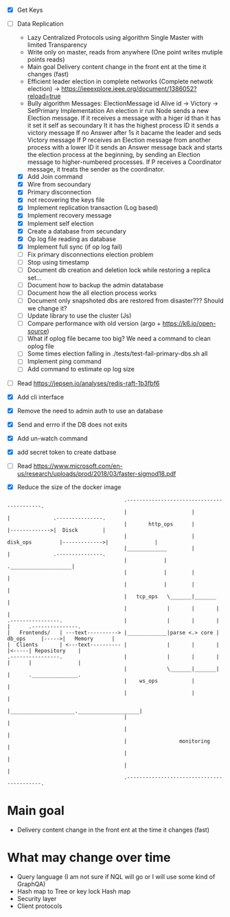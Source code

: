 - [x] Get Keys
- [ ] Data Replication
     - Lazy Centralized Protocols using algorithm Single Master with limited Transparency 
     - Write only on master, reads from anywhere (One point writes mutiple points reads)
     * Main goal Delivery content change in the front ent at the time it changes (fast)
     - Efficient leader election in complete networks (Complete netwotk election) -> https://ieeexplore.ieee.org/document/1386052?reload=true
     * Bully algorithm
        Messages:
            ElectionMessage id
            Alive id ->
            Victory ->  SetPrimary
        Implementation
            An election ir run
                Node sends a new Election message.
                If it receives a message with a higer id than it has it set it self as secoundary
                It it has the highest process ID it sends a victory message
                If no Answer after 1s it bacame the leader and seds Victory message
                If P receives an Election message from another process with a lower ID it sends an Answer message back and starts the election process at the beginning, by sending an Election message to higher-numbered processes.
                If P receives a Coordinator message, it treats the sender as the coordinator.
     - [x] Add Join command
     - [x] Wire from secoundary
     - [x] Primary disconnection
     - [x] not recovering the keys file
     - [x] Implement replication transaction (Log based)
     - [x] Implement recovery message 
     - [x] Implement self election 
     - [x] Create a database from secundary
     - [x] Op log file reading as database
     - [x] Implement full sync (if op log fail)
     - [ ] Fix primary disconnections election problem
     - [ ] Stop using timestamp
     - [ ] Document db creation and deletion lock while restoring a replica set...
     - [ ] Document how to backup the admin datatabase
     - [ ] Document how the all election process works
     - [ ] Document only snapshoted dbs are restored from disaster??? Should we change it?
     - [ ] Update library to use the cluster (Js)
     - [ ] Compare performance with old version (argo + https://k6.io/open-source)
     - [ ] What if oplog file became too big? We need a command to clean oplog file
     - [ ] Some times election falling in ./tests/test-fail-primary-dbs.sh all
     - [ ] Implement ping command
     - [ ] Add command to estimate op log size
- [ ] Read https://jepsen.io/analyses/redis-raft-1b3fbf6
- [x] Add cli interface
- [x] Remove the need to admin auth to use an database  
- [x] Send and errro if the DB does not exits
- [x] Add un-watch command 
- [x] add secret token to create datbase 
- [ ] Read https://www.microsoft.com/en-us/research/uploads/prod/2018/03/faster-sigmod18.pdf
- [x] Reduce the size of the docker image



```
                                      .------------------------------------------.
                                      |                     |                    |              .---------------.
                                      |       http_ops      |                    |------------->|  Disck        |      
                                      |                     |   disk_ops         |------------->|               |      
                                      |_____________        |                    |              .---------------.
                                      |            |        .____________________|                                     
                                      |            |        |                    |                                     
                                      |            |        |                    |                                     
                                      |   tcp_ops   \_______|_______             |                                     
                                      |             |       |       |            |                                     
.----------------.                    |             |       |       |            |      .---------------. 
|   Frontends/   | ---text----------> |_____________|parse <.> core | db_ops     |----->|   Memory      | 
|  Clients       | <---text---------- |             |       |       |            |<-----| Repository    | 
.----------------.                    |             |       |       |            |      |               | 
                                      |             \_______|_______|            |      ._______________.
                                      |    ws_ops           |                    |                                    
                                      |                     |                    |                                    
                                      |_____________________.____________________|                                    
                                      |                                          |                                    
                                      |                                          |                                    
                                      |                 monitoring               |                                    
                                      |                                          |                                    
                                      |                                          |                                    
                                      .------------------------------------------.                                    
```

# Main goal 

* Delivery content change in the front ent at the time it changes (fast)

# What may change over time

* Query language (I am not sure if NQL will go or I will use some kind of GraphQA)
* Hash map to Tree or key lock Hash map
* Security layer
* Client protocols
